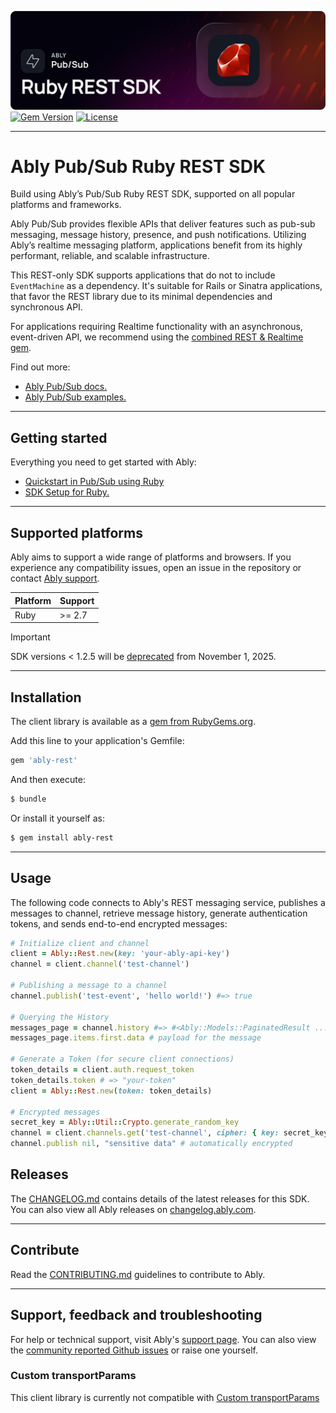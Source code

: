 ![Ably Chat Header](/images/ruby-REST-SDK-github.png)
[![Gem Version](https://badge.fury.io/rb/ably-rest.svg)](https://rubygems.org/gems/ably-rest)
[![License](https://badgen.net/github/license/ably/ably-ruby)](https://github.com/ably/ably-ruby/blob/main/LICENSE)

---

# Ably Pub/Sub Ruby REST SDK

Build using Ably’s Pub/Sub Ruby REST SDK, supported on all popular platforms and frameworks.

Ably Pub/Sub provides flexible APIs that deliver features such as pub-sub messaging, message history, presence, and push notifications. Utilizing Ably’s realtime messaging platform, applications benefit from its highly performant, reliable, and scalable infrastructure.

This REST-only SDK supports applications that do not to include `EventMachine` as a dependency. It's suitable for Rails or Sinatra applications, that favor the REST library due to its minimal dependencies and synchronous API.

For applications requiring Realtime functionality with an asynchronous, event-driven API, we recommend using the [combined REST & Realtime gem](https://rubygems.org/gems/ably).

Find out more:

* [Ably Pub/Sub docs.](https://ably.com/docs/basics)
* [Ably Pub/Sub examples.](https://ably.com/examples?product=pubsub)

---

## Getting started

Everything you need to get started with Ably:

* [Quickstart in Pub/Sub using Ruby](https://ably.com/docs/getting-started/quickstart?lang=ruby)
* [SDK Setup for Ruby.](https://ably.com/docs/getting-started/setup?lang=ruby)

---

## Supported platforms

Ably aims to support a wide range of platforms and browsers. If you experience any compatibility issues, open an issue in the repository or contact [Ably support](https://ably.com/support).

| Platform | Support |
|----------|---------|
| Ruby | >= 2.7 |

> [!IMPORTANT]
> SDK versions < 1.2.5 will be [deprecated](https://ably.com/docs/platform/deprecate/protocol-v1) from November 1, 2025.

---

## Installation

The client library is available as a [gem from RubyGems.org](https://rubygems.org/gems/ably-rest).

Add this line to your application's Gemfile:

```bash
gem 'ably-rest'
```

And then execute:

```bash
$ bundle
```

Or install it yourself as:

```bash
$ gem install ably-rest
```

---

## Usage

The following code connects to Ably's REST messaging service, publishes a messages to channel, retrieve message history, generate authentication tokens, and sends end-to-end encrypted messages:

```ruby
# Initialize client and channel
client = Ably::Rest.new(key: 'your-ably-api-key')
channel = client.channel('test-channel')

# Publishing a message to a channel
channel.publish('test-event', 'hello world!') #=> true

# Querying the History
messages_page = channel.history #=> #<Ably::Models::PaginatedResult ...>
messages_page.items.first.data # payload for the message

# Generate a Token (for secure client connections)
token_details = client.auth.request_token
token_details.token # => "your-token"
client = Ably::Rest.new(token: token_details)

# Encrypted messages
secret_key = Ably::Util::Crypto.generate_random_key
channel = client.channels.get('test-channel', cipher: { key: secret_key })
channel.publish nil, "sensitive data" # automatically encrypted
```

## Releases

The [CHANGELOG.md](./CHANGELOG.md) contains details of the latest releases for this SDK. You can also view all Ably releases on [changelog.ably.com](https://changelog.ably.com).

---

## Contribute

Read the [CONTRIBUTING.md](./CONTRIBUTING.md) guidelines to contribute to Ably.

---

## Support, feedback and troubleshooting

For help or technical support, visit Ably's [support page](https://ably.com/support). You can also view the [community reported Github issues](https://github.com/ably/ably-ruby-rest/issues) or raise one yourself.

### Custom transportParams

This client library is currently not compatible with [Custom transportParams](https://www.ably.io/documentation/realtime/connection#client-options)
